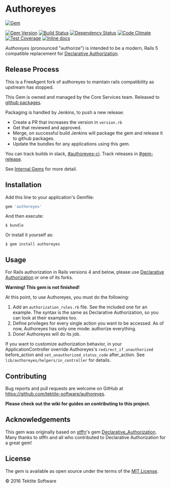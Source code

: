 # Authoreyes

[![Gem](https://github.com/fac/git-xargs-authoreyes551552982/actions/workflows/freeagent-gem.yml/badge.svg)](https://github.com/fac/git-xargs-authoreyes551552982/actions/workflows/freeagent-gem.yml)

[![Gem Version](https://badge.fury.io/rb/authoreyes.svg)](https://badge.fury.io/rb/authoreyes) [![Build Status](https://travis-ci.org/tektite-software/authoreyes.svg?branch=master)](https://travis-ci.org/tektite-software/authoreyes) [![Dependency Status](https://gemnasium.com/badges/github.com/tektite-software/authoreyes.svg)](https://gemnasium.com/github.com/tektite-software/authoreyes)
 [![Code Climate](https://codeclimate.com/github/tektite-software/authoreyes/badges/gpa.svg)](https://codeclimate.com/github/tektite-software/authoreyes) [![Test Coverage](https://codeclimate.com/github/tektite-software/authoreyes/badges/coverage.svg)](https://codeclimate.com/github/tektite-software/authoreyes/coverage) [![Inline docs](http://inch-ci.org/github/tektite-software/authoreyes.svg?branch=master)](http://inch-ci.org/github/tektite-software/authoreyes)

_Authoreyes_ (pronounced "authorize") is intended to be a modern, Rails 5 compatible replacement for [Declarative Authorization](https://github.com/stffn/declarative_authorization/).

## Release Process

This is a FreeAgent fork of authoreyes to maintain rails compatibility as upstream has stopped.

This Gem is owned and managed by the Core Services team. Released to [github packages](https://github.com/fac/authoreyes/packages).

Packaging is handled by Jenkins, to push a new release:

* Create a PR that increases the version in `version.rb`
* Get that reviewed and approved.
* Merge, on successful build Jenkins will package the gem and release it to github packages.
* Update the bundles for any applications using this gem.

You can track builds in slack, [#authoreyes-ci](https://freeagent.slack.com/channels/authoreyes-ci). Track releases in [#gem-release](https://freeagent.slack.com/channels/gem-release).

See [Internal Gems](https://www.notion.so/freeagent/Internal-gems) for more detail.

## Installation

Add this line to your application's Gemfile:

```ruby
gem 'authoreyes'
```

And then execute:

    $ bundle

Or install it yourself as:

    $ gem install authoreyes

## Usage

For Rails authorization in Rails versions 4 and below, please use [Declarative Authorization](https://github.com/stffn/declarative_authorization) or one of its forks.

__Warning! This gem is not finished!__

At this point, to use Authoreyes, you must do the following:
  1. Add an `authorization_rules.rb` file.  See the included one for an example.  The syntax is the same as Declarative Authorization, so you can look at their examples too.
  2. Define privileges for every single action you want to be accessed.  As of now, Authoreyes has only one mode: authorize everything.
  3. Done!  Authoreyes will do its job.

If you want to customize authorization behavior, in your ApplicationController override Authoreyes's `redirect_if_unauthorized` before_action and `set_unauthorized_status_code` after_action.  See `lib/authoreyes/helpers/in_controller` for details.

## Contributing

Bug reports and pull requests are welcome on GitHub at https://github.com/tektite-software/authoreyes.

__Please check out the wiki for guides on contributing to this project.__

## Acknowledgements

This gem was originally based on [stffn](https://github.com/stffn)'s gem [Declarative_Authorization](https://github.com/stffn/declarative_authorization).  Many thanks to stffn and all who contributed to Declarative Authorization for a great gem!


## License

The gem is available as open source under the terms of the [MIT License](http://opensource.org/licenses/MIT).

:copyright: 2016 Tektite Software

